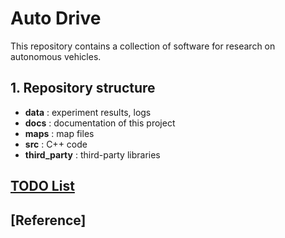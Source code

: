 # Auto Drive

This repository contains a collection of software for research on autonomous vehicles.

## 1. Repository structure

* **data** : experiment results, logs
* **docs** : documentation of this project
* **maps** : map files
* **src** : C++ code
* **third_party** : third-party libraries

## [TODO List](docs/TODO.md)

## [Reference]
